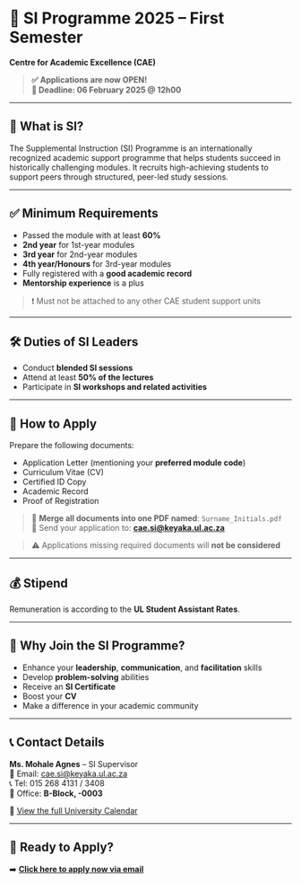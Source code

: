 # 📘 SI Programme 2025 – First Semester  
**Centre for Academic Excellence (CAE)**  

> **✅ Applications are now OPEN!**  
> **📅 Deadline: 06 February 2025 @ 12h00**

---

## 📌 What is SI?

The Supplemental Instruction (SI) Programme is an internationally recognized academic support programme that helps students succeed in historically challenging modules. It recruits high-achieving students to support peers through structured, peer-led study sessions.

---

## ✅ Minimum Requirements

- Passed the module with at least **60%**
- **2nd year** for 1st-year modules  
- **3rd year** for 2nd-year modules  
- **4th year/Honours** for 3rd-year modules  
- Fully registered with a **good academic record**  
- **Mentorship experience** is a plus  
> ❗ Must not be attached to any other CAE student support units

---

## 🛠️ Duties of SI Leaders

- Conduct **blended SI sessions**
- Attend at least **50% of the lectures**
- Participate in **SI workshops and related activities**

---

## 💼 How to Apply

Prepare the following documents:
- Application Letter (mentioning your **preferred module code**)
- Curriculum Vitae (CV)
- Certified ID Copy
- Academic Record
- Proof of Registration

> 📎 **Merge all documents into one PDF named**: `Surname_Initials.pdf`  
> 📧 Send your application to: **[cae.si@keyaka.ul.ac.za](mailto:cae.si@keyaka.ul.ac.za)**

> ⚠️ Applications missing required documents will **not be considered**

---

## 💰 Stipend

Remuneration is according to the **UL Student Assistant Rates**.

---

## 🌟 Why Join the SI Programme?

- Enhance your **leadership**, **communication**, and **facilitation** skills  
- Develop **problem-solving** abilities  
- Receive an **SI Certificate**  
- Boost your **CV**  
- Make a difference in your academic community

---

## 📞 Contact Details

**Ms. Mohale Agnes** – SI Supervisor  
📧 Email: [cae.si@keyaka.ul.ac.za](mailto:cae.si@keyaka.ul.ac.za)  
📞 Tel: 015 268 4131 / 3408  
📍 Office: **B-Block, -0003**

📘 [View the full University Calendar](https://www.ul.ac.za/index.php?Entity=Academics)

---

## 🚀 Ready to Apply?

➡️ **[Click here to apply now via email](mailto:cae.si@keyaka.ul.ac.za)**
